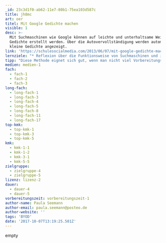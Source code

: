 ```yaml
---
_id: 23c3d1f0-ab62-11e7-80b1-75ea103d587c
title: jh8mc
art: oer
titel: Mit Google Gedichte machen
visible: 1
desc: >-
  Mit Suchmaschinen wie Google können auf leichte und unterhaltsame Weise
  Gedichte erstellt werden. Über die Autovervollständigung werden automatisch
  kleine Gedichte angezeigt.
link: 'https://schulesocialmedia.com/2013/06/07/mit-google-gedichte-machen/'
lernziele: "* Reflexion über die Funktionsweise von Suchmaschinen und ihren Algorithmen\r\n* kreative Ausdrucksmöglichkeit, insbesondere für Lernende, die sich als „unkreativ“ in diesem Bereich erleben\r\n* Auseinandersetzung mit den Begriffen Kreativität und Kunst und welche Rollen Mensch und Maschine in diesen Bereichen zukommt\r\n* Reflexion über die Häufigkeit der vorgeschlagenen Themen"
tipp: "Diese Methode eignet sich gut, wenn man nicht viel Vorbereitungszeit hat, beispielsweise um schnell eine Vertretungsstunde zu gestalten. Da die meisten SchülerInnen ein Smartphone mit Datenvolumen besitzen, müssen nicht mal Computer organisiert werden.\r\n\r\nUm die Bedeutung der Nutzung von Nutzerdaten und Algorithmen zu verdeutlichen, kann diese Aufgabe mit gleichen Suchbegriffen in unterschiedlichen Suchmaschinen durchgeführt werden und verglichen werden, ob und wie sich die Gedichte unterscheiden.\r\n\r\nBeispiele für Google Gedichte findet man unter: http://www.googlepoetics.com/"
medien: medien-1
fach:
  - fach-1
  - fach-2
  - fach-3
long-fach:
  - long-fach-1
  - long-fach-3
  - long-fach-4
  - long-fach-5
  - long-fach-8
  - long-fach-11
  - long-fach-17
top-kmk:
  - top-kmk-1
  - top-kmk-3
  - top-kmk-5
kmk:
  - kmk-1-1
  - kmk-1-2
  - kmk-3-1
  - kmk-5-5
zielgruppe:
  - zielgruppe-4
  - zielgruppe-5
lizenz: lizenz-2
dauer:
  - dauer-4
  - dauer-5
vorbereitungszeit: vorbereitungszeit-1
author-name: Paula Seemann
author-email: paula.seemann@posteo.de
author-website: ''
tags: 'BYOD'
date: '2017-10-07T13:19:25.501Z'
---
```

empty
